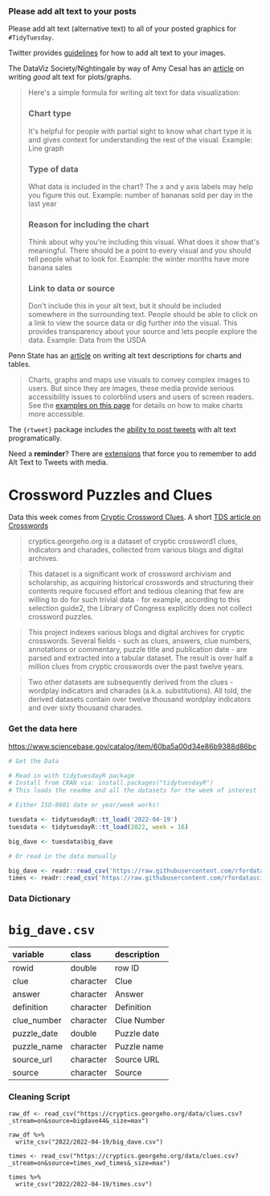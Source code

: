 ### Please add alt text to your posts

Please add alt text (alternative text) to all of your posted graphics for `#TidyTuesday`. 

Twitter provides [guidelines](https://help.twitter.com/en/using-twitter/picture-descriptions) for how to add alt text to your images.

The DataViz Society/Nightingale by way of Amy Cesal has an [article](https://medium.com/nightingale/writing-alt-text-for-data-visualization-2a218ef43f81) on writing _good_ alt text for plots/graphs.

> Here's a simple formula for writing alt text for data visualization:
> ### Chart type
> It's helpful for people with partial sight to know what chart type it is and gives context for understanding the rest of the visual.
> Example: Line graph
> ### Type of data
> What data is included in the chart? The x and y axis labels may help you figure this out.
> Example: number of bananas sold per day in the last year
> ### Reason for including the chart
> Think about why you're including this visual. What does it show that's meaningful. There should be a point to every visual and you should tell people what to look for.
> Example: the winter months have more banana sales
> ### Link to data or source
> Don't include this in your alt text, but it should be included somewhere in the surrounding text. People should be able to click on a link to view the source data or dig further into the visual. This provides transparency about your source and lets people explore the data.
> Example: Data from the USDA

Penn State has an [article](https://accessibility.psu.edu/images/charts/) on writing alt text descriptions for charts and tables.

> Charts, graphs and maps use visuals to convey complex images to users. But since they are images, these media provide serious accessibility issues to colorblind users and users of screen readers. See the [examples on this page](https://accessibility.psu.edu/images/charts/) for details on how to make charts more accessible.

The `{rtweet}` package includes the [ability to post tweets](https://docs.ropensci.org/rtweet/reference/post_tweet.html) with alt text programatically.

Need a **reminder**? There are [extensions](https://chrome.google.com/webstore/detail/twitter-required-alt-text/fpjlpckbikddocimpfcgaldjghimjiik/related) that force you to remember to add Alt Text to Tweets with media.

# Crossword Puzzles and Clues

Data this week comes from [Cryptic Crossword Clues](https://cryptics.georgeho.org/). A short [TDS article on Crosswords](https://towardsdatascience.com/the-wild-world-of-crossword-data-71d560e222f5)

> cryptics.georgeho.org is a dataset of cryptic crossword1 clues, indicators and charades, collected from various blogs and digital archives.

> This dataset is a significant work of crossword archivism and scholarship, as acquiring historical crosswords and structuring their contents require focused effort and tedious cleaning that few are willing to do for such trivial data - for example, according to this selection guide2, the Library of Congress explicitly does not collect crossword puzzles.

> This project indexes various blogs and digital archives for cryptic crosswords. Several fields - such as clues, answers, clue numbers, annotations or commentary, puzzle title and publication date - are parsed and extracted into a tabular dataset. The result is over half a million clues from cryptic crosswords over the past twelve years.

> Two other datasets are subsequently derived from the clues - wordplay indicators and charades (a.k.a. substitutions). All told, the derived datasets contain over twelve thousand wordplay indicators and over sixty thousand charades.

### Get the data here

https://www.sciencebase.gov/catalog/item/60ba5a00d34e86b9388d86bc

```r
# Get the Data

# Read in with tidytuesdayR package 
# Install from CRAN via: install.packages("tidytuesdayR")
# This loads the readme and all the datasets for the week of interest

# Either ISO-8601 date or year/week works!

tuesdata <- tidytuesdayR::tt_load('2022-04-19')
tuesdata <- tidytuesdayR::tt_load(2022, week = 16)

big_dave <- tuesdata$big_dave

# Or read in the data manually

big_dave <- readr::read_csv('https://raw.githubusercontent.com/rfordatascience/tidytuesday/main/data/2022/2022-04-19/big_dave.csv')
times <- readr::read_csv('https://raw.githubusercontent.com/rfordatascience/tidytuesday/main/data/2022/2022-04-19/times.csv')

```
### Data Dictionary

# `big_dave.csv`

|variable    |class     |description |
|:-----------|:---------|:-----------|
|rowid       |double    | row ID |
|clue        |character | Clue      |
|answer      |character | Answer      |
|definition  |character | Definition         |
|clue_number |character | Clue Number  |
|puzzle_date |double    | Puzzle date|
|puzzle_name |character | Puzzle name |
|source_url  |character | Source URL |
|source      |character | Source |

### Cleaning Script

```
raw_df <- read_csv("https://cryptics.georgeho.org/data/clues.csv?_stream=on&source=bigdave44&_size=max")

raw_df %>% 
  write_csv("2022/2022-04-19/big_dave.csv")

times <- read_csv("https://cryptics.georgeho.org/data/clues.csv?_stream=on&source=times_xwd_times&_size=max")

times %>% 
  write_csv("2022/2022-04-19/times.csv")

```
